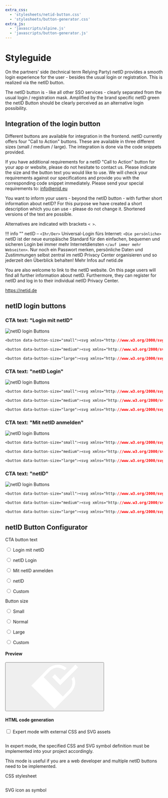 ```yaml
---
extra_css:
  - 'stylesheets/netid-button.css'
  - 'stylesheets/button-generator.css'
extra_js:
  - 'javascripts/alpine.js'
  - 'javascripts/button-generator.js'
---
```

# Styleguide

On the partners' side (technical term Relying Party) netID provides a smooth login experience for the user - besides the usual login or registration. This is realized via the netID button.

The netID button is - like all other SSO services - clearly separated from the usual login / registration mask. Amplified by the brand specific netID green the netID Button should be clearly perceived as an alternative login possibility.

## Integration of the login button

Different buttons are available for integration in the frontend. netID currently offers four "Call to Action" buttons. These are available in three different sizes (small / medium / large). The integration is done via the code snippets provided.

If you have additional requirements for a netID "Call to Action" button for your app or website, please do not hesitate to contact us. Please indicate the size and the button text you would like to use. We will check your requirements against our specifications and provide you with the corresponding code snippet immediately. Please send your special requirements to: info@enid.eu

You want to inform your users - beyond the netID button - with further short information about netID? For this purpose we have created a short description which you can use - please do not change it. Shortened versions of the text are possible.

Alternatives are indicated with brackets `< >`.

!!! info ""
    netID – `<Ihr/Der>` Universal-Login fürs Internet:
    `<Die persönliche>` netID ist der neue europäische Standard für den einfachen, bequemen und sicheren Login bei immer mehr Internetdiensten `</auf immer mehr Webseiten>`. Nur noch ein Passwort merken, persönliche Daten und Zustimmungen selbst zentral im netID Privacy Center organisieren und so jederzeit den Überblick behalten! Mehr Infos auf netid.de

You are also welcome to link to the netID website. On this page users will find all further information about netID. Furthermore, they can register for netID and log in to their individual netID Privacy Center.

<https://netid.de>

## netID login buttons

### CTA text: "Login mit netID"

![netID login Buttons](../images/styleguide/20200312_netid_buttons_1.png)

```css tab="#1 Small"
<button data-button-size="small"><svg xmlns="http://www.w3.org/2000/svg" width="40" height="40" viewBox="0 0 40 40"><polygon fill="#fff" points="19.14 11.43 21.63 8.99 26.33 13.69 39.59 .5 42.01 2.85 26.25 18.61"></polygon><path fill="#fff" d="M38.22,11.17 L36.22,13.17 C37.35,17 37.09,20 33.1,24 L28.45,28.64 L11.55,11.73 L16.23,7.05 C21.23,2.05 25.33,2.45 30.12,5.4 L32,3.53 C26.07,-0.47 20.47,-0.76 14.4,5.31 L0.67,19 L21.15,39.5 L34.87,25.79 C39.93,20.72 40.32,16.3 38.22,11.17 Z"></path></svg> <span data-button-text="">Login mit netID</span><style>@font-face{font-family:'IBM Plex Sans';font-style:normal;font-weight:600;src:local('IBM Plex Sans SemiBold'),local('IBMPlexSans-SemiBold'),url(https://image.netid.de/ci/netid/global/fonts/ibmplex/IBMPlexSans-SemiBold-webfont.woff) format('woff');unicode-range:U+0000-00FF,U+0131,U+0152-0153,U+02BB-02BC,U+02C6,U+02DA,U+02DC,U+2000-206F,U+2074,U+20AC,U+2122,U+2191,U+2193,U+2212,U+2215,U+FEFF,U+FFFD}button{display:flex;flex-wrap:nowrap;justify-content:center;align-items:center;width:100%;max-width:400px;margin:auto;padding:0 1em 0 .875em;border:0 solid transparent;border-radius:3px;background-color:#76b82a;cursor:pointer;font-family:'IBM Plex Sans',Courier;color:#fff;text-decoration:none;text-transform:none;white-space:nowrap;outline:0}@media screen and (min-width:768px){button{width:auto;margin:0}}button svg{width:1.25em;height:1.25em;margin-right:.438em}</style><style size-style="">button[data-button-size=small]{font-size:12px;line-height:24px}</style></button>

```

```css tab="#2 Medium"
<button data-button-size="medium"><svg xmlns="http://www.w3.org/2000/svg" width="40" height="40" viewBox="0 0 40 40"><polygon fill="#fff" points="19.14 11.43 21.63 8.99 26.33 13.69 39.59 .5 42.01 2.85 26.25 18.61"></polygon><path fill="#fff" d="M38.22,11.17 L36.22,13.17 C37.35,17 37.09,20 33.1,24 L28.45,28.64 L11.55,11.73 L16.23,7.05 C21.23,2.05 25.33,2.45 30.12,5.4 L32,3.53 C26.07,-0.47 20.47,-0.76 14.4,5.31 L0.67,19 L21.15,39.5 L34.87,25.79 C39.93,20.72 40.32,16.3 38.22,11.17 Z"></path></svg> <span data-button-text="">Login mit netID</span><style>@font-face{font-family:'IBM Plex Sans';font-style:normal;font-weight:600;src:local('IBM Plex Sans SemiBold'),local('IBMPlexSans-SemiBold'),url(https://image.netid.de/ci/netid/global/fonts/ibmplex/IBMPlexSans-SemiBold-webfont.woff) format('woff');unicode-range:U+0000-00FF,U+0131,U+0152-0153,U+02BB-02BC,U+02C6,U+02DA,U+02DC,U+2000-206F,U+2074,U+20AC,U+2122,U+2191,U+2193,U+2212,U+2215,U+FEFF,U+FFFD}button{display:flex;flex-wrap:nowrap;justify-content:center;align-items:center;width:100%;max-width:400px;margin:auto;padding:0 1em 0 .875em;border:0 solid transparent;border-radius:3px;background-color:#76b82a;cursor:pointer;font-family:'IBM Plex Sans',Courier;color:#fff;text-decoration:none;text-transform:none;white-space:nowrap;outline:0}@media screen and (min-width:768px){button{width:auto;margin:0}}button svg{width:1.25em;height:1.25em;margin-right:.438em}</style><style size-style="">button[data-button-size=medium]{font-size:14px;line-height:32px}</style></button>

```

```css tab="#3 Large"
<button data-button-size="large"><svg xmlns="http://www.w3.org/2000/svg" width="40" height="40" viewBox="0 0 40 40"><polygon fill="#fff" points="19.14 11.43 21.63 8.99 26.33 13.69 39.59 .5 42.01 2.85 26.25 18.61"></polygon><path fill="#fff" d="M38.22,11.17 L36.22,13.17 C37.35,17 37.09,20 33.1,24 L28.45,28.64 L11.55,11.73 L16.23,7.05 C21.23,2.05 25.33,2.45 30.12,5.4 L32,3.53 C26.07,-0.47 20.47,-0.76 14.4,5.31 L0.67,19 L21.15,39.5 L34.87,25.79 C39.93,20.72 40.32,16.3 38.22,11.17 Z"></path></svg> <span data-button-text="">Login mit netID</span><style>@font-face{font-family:'IBM Plex Sans';font-style:normal;font-weight:600;src:local('IBM Plex Sans SemiBold'),local('IBMPlexSans-SemiBold'),url(https://image.netid.de/ci/netid/global/fonts/ibmplex/IBMPlexSans-SemiBold-webfont.woff) format('woff');unicode-range:U+0000-00FF,U+0131,U+0152-0153,U+02BB-02BC,U+02C6,U+02DA,U+02DC,U+2000-206F,U+2074,U+20AC,U+2122,U+2191,U+2193,U+2212,U+2215,U+FEFF,U+FFFD}button{display:flex;flex-wrap:nowrap;justify-content:center;align-items:center;width:100%;max-width:400px;margin:auto;padding:0 1em 0 .875em;border:0 solid transparent;border-radius:3px;background-color:#76b82a;cursor:pointer;font-family:'IBM Plex Sans',Courier;color:#fff;text-decoration:none;text-transform:none;white-space:nowrap;outline:0}@media screen and (min-width:768px){button{width:auto;margin:0}}button svg{width:1.25em;height:1.25em;margin-right:.438em}</style><style size-style="">button[data-button-size=large]{font-size:16px;line-height:40px}</style></button>

```

### CTA text: "netID Login"

![netID login Buttons](../images/styleguide/20200312_netid_buttons_2.png)

```css tab="#4 Small"
<button data-button-size="small"><svg xmlns="http://www.w3.org/2000/svg" width="40" height="40" viewBox="0 0 40 40"><polygon fill="#fff" points="19.14 11.43 21.63 8.99 26.33 13.69 39.59 .5 42.01 2.85 26.25 18.61"></polygon><path fill="#fff" d="M38.22,11.17 L36.22,13.17 C37.35,17 37.09,20 33.1,24 L28.45,28.64 L11.55,11.73 L16.23,7.05 C21.23,2.05 25.33,2.45 30.12,5.4 L32,3.53 C26.07,-0.47 20.47,-0.76 14.4,5.31 L0.67,19 L21.15,39.5 L34.87,25.79 C39.93,20.72 40.32,16.3 38.22,11.17 Z"></path></svg> <span data-button-text="">netID Login</span><style>@font-face{font-family:'IBM Plex Sans';font-style:normal;font-weight:600;src:local('IBM Plex Sans SemiBold'),local('IBMPlexSans-SemiBold'),url(https://image.netid.de/ci/netid/global/fonts/ibmplex/IBMPlexSans-SemiBold-webfont.woff) format('woff');unicode-range:U+0000-00FF,U+0131,U+0152-0153,U+02BB-02BC,U+02C6,U+02DA,U+02DC,U+2000-206F,U+2074,U+20AC,U+2122,U+2191,U+2193,U+2212,U+2215,U+FEFF,U+FFFD}button{display:flex;flex-wrap:nowrap;justify-content:center;align-items:center;width:100%;max-width:400px;margin:auto;padding:0 1em 0 .875em;border:0 solid transparent;border-radius:3px;background-color:#76b82a;cursor:pointer;font-family:'IBM Plex Sans',Courier;color:#fff;text-decoration:none;text-transform:none;white-space:nowrap;outline:0}@media screen and (min-width:768px){button{width:auto;margin:0}}button svg{width:1.25em;height:1.25em;margin-right:.438em}</style><style size-style="">button[data-button-size=small]{font-size:12px;line-height:24px}</style></button>

```

```css tab="#5 Medium"
<button data-button-size="medium"><svg xmlns="http://www.w3.org/2000/svg" width="40" height="40" viewBox="0 0 40 40"><polygon fill="#fff" points="19.14 11.43 21.63 8.99 26.33 13.69 39.59 .5 42.01 2.85 26.25 18.61"></polygon><path fill="#fff" d="M38.22,11.17 L36.22,13.17 C37.35,17 37.09,20 33.1,24 L28.45,28.64 L11.55,11.73 L16.23,7.05 C21.23,2.05 25.33,2.45 30.12,5.4 L32,3.53 C26.07,-0.47 20.47,-0.76 14.4,5.31 L0.67,19 L21.15,39.5 L34.87,25.79 C39.93,20.72 40.32,16.3 38.22,11.17 Z"></path></svg> <span data-button-text="">netID Login</span><style>@font-face{font-family:'IBM Plex Sans';font-style:normal;font-weight:600;src:local('IBM Plex Sans SemiBold'),local('IBMPlexSans-SemiBold'),url(https://image.netid.de/ci/netid/global/fonts/ibmplex/IBMPlexSans-SemiBold-webfont.woff) format('woff');unicode-range:U+0000-00FF,U+0131,U+0152-0153,U+02BB-02BC,U+02C6,U+02DA,U+02DC,U+2000-206F,U+2074,U+20AC,U+2122,U+2191,U+2193,U+2212,U+2215,U+FEFF,U+FFFD}button{display:flex;flex-wrap:nowrap;justify-content:center;align-items:center;width:100%;max-width:400px;margin:auto;padding:0 1em 0 .875em;border:0 solid transparent;border-radius:3px;background-color:#76b82a;cursor:pointer;font-family:'IBM Plex Sans',Courier;color:#fff;text-decoration:none;text-transform:none;white-space:nowrap;outline:0}@media screen and (min-width:768px){button{width:auto;margin:0}}button svg{width:1.25em;height:1.25em;margin-right:.438em}</style><style size-style="">button[data-button-size=medium]{font-size:14px;line-height:32px}</style></button>

```

```css tab="#6 Large"
<button data-button-size="large"><svg xmlns="http://www.w3.org/2000/svg" width="40" height="40" viewBox="0 0 40 40"><polygon fill="#fff" points="19.14 11.43 21.63 8.99 26.33 13.69 39.59 .5 42.01 2.85 26.25 18.61"></polygon><path fill="#fff" d="M38.22,11.17 L36.22,13.17 C37.35,17 37.09,20 33.1,24 L28.45,28.64 L11.55,11.73 L16.23,7.05 C21.23,2.05 25.33,2.45 30.12,5.4 L32,3.53 C26.07,-0.47 20.47,-0.76 14.4,5.31 L0.67,19 L21.15,39.5 L34.87,25.79 C39.93,20.72 40.32,16.3 38.22,11.17 Z"></path></svg> <span data-button-text="">netID Login</span><style>@font-face{font-family:'IBM Plex Sans';font-style:normal;font-weight:600;src:local('IBM Plex Sans SemiBold'),local('IBMPlexSans-SemiBold'),url(https://image.netid.de/ci/netid/global/fonts/ibmplex/IBMPlexSans-SemiBold-webfont.woff) format('woff');unicode-range:U+0000-00FF,U+0131,U+0152-0153,U+02BB-02BC,U+02C6,U+02DA,U+02DC,U+2000-206F,U+2074,U+20AC,U+2122,U+2191,U+2193,U+2212,U+2215,U+FEFF,U+FFFD}button{display:flex;flex-wrap:nowrap;justify-content:center;align-items:center;width:100%;max-width:400px;margin:auto;padding:0 1em 0 .875em;border:0 solid transparent;border-radius:3px;background-color:#76b82a;cursor:pointer;font-family:'IBM Plex Sans',Courier;color:#fff;text-decoration:none;text-transform:none;white-space:nowrap;outline:0}@media screen and (min-width:768px){button{width:auto;margin:0}}button svg{width:1.25em;height:1.25em;margin-right:.438em}</style><style size-style="">button[data-button-size=large]{font-size:16px;line-height:40px}</style></button>

```

### CTA text: "Mit netID anmelden"

![netID login Buttons](../images/styleguide/20200312_netid_buttons_3.png)

```css tab="#7 Small"
<button data-button-size="small"><svg xmlns="http://www.w3.org/2000/svg" width="40" height="40" viewBox="0 0 40 40"><polygon fill="#fff" points="19.14 11.43 21.63 8.99 26.33 13.69 39.59 .5 42.01 2.85 26.25 18.61"></polygon><path fill="#fff" d="M38.22,11.17 L36.22,13.17 C37.35,17 37.09,20 33.1,24 L28.45,28.64 L11.55,11.73 L16.23,7.05 C21.23,2.05 25.33,2.45 30.12,5.4 L32,3.53 C26.07,-0.47 20.47,-0.76 14.4,5.31 L0.67,19 L21.15,39.5 L34.87,25.79 C39.93,20.72 40.32,16.3 38.22,11.17 Z"></path></svg> <span data-button-text="">Mit netID anmelden</span><style>@font-face{font-family:'IBM Plex Sans';font-style:normal;font-weight:600;src:local('IBM Plex Sans SemiBold'),local('IBMPlexSans-SemiBold'),url(https://image.netid.de/ci/netid/global/fonts/ibmplex/IBMPlexSans-SemiBold-webfont.woff) format('woff');unicode-range:U+0000-00FF,U+0131,U+0152-0153,U+02BB-02BC,U+02C6,U+02DA,U+02DC,U+2000-206F,U+2074,U+20AC,U+2122,U+2191,U+2193,U+2212,U+2215,U+FEFF,U+FFFD}button{display:flex;flex-wrap:nowrap;justify-content:center;align-items:center;width:100%;max-width:400px;margin:auto;padding:0 1em 0 .875em;border:0 solid transparent;border-radius:3px;background-color:#76b82a;cursor:pointer;font-family:'IBM Plex Sans',Courier;color:#fff;text-decoration:none;text-transform:none;white-space:nowrap;outline:0}@media screen and (min-width:768px){button{width:auto;margin:0}}button svg{width:1.25em;height:1.25em;margin-right:.438em}</style><style size-style="">button[data-button-size=small]{font-size:12px;line-height:24px}</style></button>

```

```css tab="#8 Medium"
<button data-button-size="medium"><svg xmlns="http://www.w3.org/2000/svg" width="40" height="40" viewBox="0 0 40 40"><polygon fill="#fff" points="19.14 11.43 21.63 8.99 26.33 13.69 39.59 .5 42.01 2.85 26.25 18.61"></polygon><path fill="#fff" d="M38.22,11.17 L36.22,13.17 C37.35,17 37.09,20 33.1,24 L28.45,28.64 L11.55,11.73 L16.23,7.05 C21.23,2.05 25.33,2.45 30.12,5.4 L32,3.53 C26.07,-0.47 20.47,-0.76 14.4,5.31 L0.67,19 L21.15,39.5 L34.87,25.79 C39.93,20.72 40.32,16.3 38.22,11.17 Z"></path></svg> <span data-button-text="">Mit netID anmelden</span><style>@font-face{font-family:'IBM Plex Sans';font-style:normal;font-weight:600;src:local('IBM Plex Sans SemiBold'),local('IBMPlexSans-SemiBold'),url(https://image.netid.de/ci/netid/global/fonts/ibmplex/IBMPlexSans-SemiBold-webfont.woff) format('woff');unicode-range:U+0000-00FF,U+0131,U+0152-0153,U+02BB-02BC,U+02C6,U+02DA,U+02DC,U+2000-206F,U+2074,U+20AC,U+2122,U+2191,U+2193,U+2212,U+2215,U+FEFF,U+FFFD}button{display:flex;flex-wrap:nowrap;justify-content:center;align-items:center;width:100%;max-width:400px;margin:auto;padding:0 1em 0 .875em;border:0 solid transparent;border-radius:3px;background-color:#76b82a;cursor:pointer;font-family:'IBM Plex Sans',Courier;color:#fff;text-decoration:none;text-transform:none;white-space:nowrap;outline:0}@media screen and (min-width:768px){button{width:auto;margin:0}}button svg{width:1.25em;height:1.25em;margin-right:.438em}</style><style size-style="">button[data-button-size=medium]{font-size:14px;line-height:32px}</style></button>

```

```css tab="#9 Large"
<button data-button-size="large"><svg xmlns="http://www.w3.org/2000/svg" width="40" height="40" viewBox="0 0 40 40"><polygon fill="#fff" points="19.14 11.43 21.63 8.99 26.33 13.69 39.59 .5 42.01 2.85 26.25 18.61"></polygon><path fill="#fff" d="M38.22,11.17 L36.22,13.17 C37.35,17 37.09,20 33.1,24 L28.45,28.64 L11.55,11.73 L16.23,7.05 C21.23,2.05 25.33,2.45 30.12,5.4 L32,3.53 C26.07,-0.47 20.47,-0.76 14.4,5.31 L0.67,19 L21.15,39.5 L34.87,25.79 C39.93,20.72 40.32,16.3 38.22,11.17 Z"></path></svg> <span data-button-text="">Mit netID anmelden</span><style>@font-face{font-family:'IBM Plex Sans';font-style:normal;font-weight:600;src:local('IBM Plex Sans SemiBold'),local('IBMPlexSans-SemiBold'),url(https://image.netid.de/ci/netid/global/fonts/ibmplex/IBMPlexSans-SemiBold-webfont.woff) format('woff');unicode-range:U+0000-00FF,U+0131,U+0152-0153,U+02BB-02BC,U+02C6,U+02DA,U+02DC,U+2000-206F,U+2074,U+20AC,U+2122,U+2191,U+2193,U+2212,U+2215,U+FEFF,U+FFFD}button{display:flex;flex-wrap:nowrap;justify-content:center;align-items:center;width:100%;max-width:400px;margin:auto;padding:0 1em 0 .875em;border:0 solid transparent;border-radius:3px;background-color:#76b82a;cursor:pointer;font-family:'IBM Plex Sans',Courier;color:#fff;text-decoration:none;text-transform:none;white-space:nowrap;outline:0}@media screen and (min-width:768px){button{width:auto;margin:0}}button svg{width:1.25em;height:1.25em;margin-right:.438em}</style><style size-style="">button[data-button-size=large]{font-size:16px;line-height:40px}</style></button>

```

### CTA text: "netID"

![netID login Buttons](../images/styleguide/20200312_netid_buttons_4.png)

```css tab="#10 Small"
<button data-button-size="small"><svg xmlns="http://www.w3.org/2000/svg" width="40" height="40" viewBox="0 0 40 40"><polygon fill="#fff" points="19.14 11.43 21.63 8.99 26.33 13.69 39.59 .5 42.01 2.85 26.25 18.61"></polygon><path fill="#fff" d="M38.22,11.17 L36.22,13.17 C37.35,17 37.09,20 33.1,24 L28.45,28.64 L11.55,11.73 L16.23,7.05 C21.23,2.05 25.33,2.45 30.12,5.4 L32,3.53 C26.07,-0.47 20.47,-0.76 14.4,5.31 L0.67,19 L21.15,39.5 L34.87,25.79 C39.93,20.72 40.32,16.3 38.22,11.17 Z"></path></svg> <span data-button-text="">netID</span><style>@font-face{font-family:'IBM Plex Sans';font-style:normal;font-weight:600;src:local('IBM Plex Sans SemiBold'),local('IBMPlexSans-SemiBold'),url(https://image.netid.de/ci/netid/global/fonts/ibmplex/IBMPlexSans-SemiBold-webfont.woff) format('woff');unicode-range:U+0000-00FF,U+0131,U+0152-0153,U+02BB-02BC,U+02C6,U+02DA,U+02DC,U+2000-206F,U+2074,U+20AC,U+2122,U+2191,U+2193,U+2212,U+2215,U+FEFF,U+FFFD}button{display:flex;flex-wrap:nowrap;justify-content:center;align-items:center;width:100%;max-width:400px;margin:auto;padding:0 1em 0 .875em;border:0 solid transparent;border-radius:3px;background-color:#76b82a;cursor:pointer;font-family:'IBM Plex Sans',Courier;color:#fff;text-decoration:none;text-transform:none;white-space:nowrap;outline:0}@media screen and (min-width:768px){button{width:auto;margin:0}}button svg{width:1.25em;height:1.25em;margin-right:.438em}</style><style size-style="">button[data-button-size=small]{font-size:12px;line-height:24px}</style></button>

```

```css tab="#11 Medium"
<button data-button-size="medium"><svg xmlns="http://www.w3.org/2000/svg" width="40" height="40" viewBox="0 0 40 40"><polygon fill="#fff" points="19.14 11.43 21.63 8.99 26.33 13.69 39.59 .5 42.01 2.85 26.25 18.61"></polygon><path fill="#fff" d="M38.22,11.17 L36.22,13.17 C37.35,17 37.09,20 33.1,24 L28.45,28.64 L11.55,11.73 L16.23,7.05 C21.23,2.05 25.33,2.45 30.12,5.4 L32,3.53 C26.07,-0.47 20.47,-0.76 14.4,5.31 L0.67,19 L21.15,39.5 L34.87,25.79 C39.93,20.72 40.32,16.3 38.22,11.17 Z"></path></svg> <span data-button-text="">netID</span><style>@font-face{font-family:'IBM Plex Sans';font-style:normal;font-weight:600;src:local('IBM Plex Sans SemiBold'),local('IBMPlexSans-SemiBold'),url(https://image.netid.de/ci/netid/global/fonts/ibmplex/IBMPlexSans-SemiBold-webfont.woff) format('woff');unicode-range:U+0000-00FF,U+0131,U+0152-0153,U+02BB-02BC,U+02C6,U+02DA,U+02DC,U+2000-206F,U+2074,U+20AC,U+2122,U+2191,U+2193,U+2212,U+2215,U+FEFF,U+FFFD}button{display:flex;flex-wrap:nowrap;justify-content:center;align-items:center;width:100%;max-width:400px;margin:auto;padding:0 1em 0 .875em;border:0 solid transparent;border-radius:3px;background-color:#76b82a;cursor:pointer;font-family:'IBM Plex Sans',Courier;color:#fff;text-decoration:none;text-transform:none;white-space:nowrap;outline:0}@media screen and (min-width:768px){button{width:auto;margin:0}}button svg{width:1.25em;height:1.25em;margin-right:.438em}</style><style size-style="">button[data-button-size=medium]{font-size:14px;line-height:32px}</style></button>

```

```css tab="#12 Large"
<button data-button-size="large"><svg xmlns="http://www.w3.org/2000/svg" width="40" height="40" viewBox="0 0 40 40"><polygon fill="#fff" points="19.14 11.43 21.63 8.99 26.33 13.69 39.59 .5 42.01 2.85 26.25 18.61"></polygon><path fill="#fff" d="M38.22,11.17 L36.22,13.17 C37.35,17 37.09,20 33.1,24 L28.45,28.64 L11.55,11.73 L16.23,7.05 C21.23,2.05 25.33,2.45 30.12,5.4 L32,3.53 C26.07,-0.47 20.47,-0.76 14.4,5.31 L0.67,19 L21.15,39.5 L34.87,25.79 C39.93,20.72 40.32,16.3 38.22,11.17 Z"></path></svg> <span data-button-text="">netID</span><style>@font-face{font-family:'IBM Plex Sans';font-style:normal;font-weight:600;src:local('IBM Plex Sans SemiBold'),local('IBMPlexSans-SemiBold'),url(https://image.netid.de/ci/netid/global/fonts/ibmplex/IBMPlexSans-SemiBold-webfont.woff) format('woff');unicode-range:U+0000-00FF,U+0131,U+0152-0153,U+02BB-02BC,U+02C6,U+02DA,U+02DC,U+2000-206F,U+2074,U+20AC,U+2122,U+2191,U+2193,U+2212,U+2215,U+FEFF,U+FFFD}button{display:flex;flex-wrap:nowrap;justify-content:center;align-items:center;width:100%;max-width:400px;margin:auto;padding:0 1em 0 .875em;border:0 solid transparent;border-radius:3px;background-color:#76b82a;cursor:pointer;font-family:'IBM Plex Sans',Courier;color:#fff;text-decoration:none;text-transform:none;white-space:nowrap;outline:0}@media screen and (min-width:768px){button{width:auto;margin:0}}button svg{width:1.25em;height:1.25em;margin-right:.438em}</style><style size-style="">button[data-button-size=large]{font-size:16px;line-height:40px}</style></button>

```
## netID Button Configurator

<div class="generator" x-data="{ text: 'Login mit netID', customText: 'Login mit netID', size: '', fontSize: '', buttonWidth: '', buttonHeight: '', code: 'embedded', expert: false, style: '' }">
<svg display="none">
  <symbol id="netid-logo" viewBox="0 0 40 40">
    <path fill="#fff" d="M30.3 4.1a14.5 14.5 0 00-6-2.7C20.7 1 17 2 13.6 5.3L7 12.1l-6.9 7 19.8 19.8 8.8-8.9 5-4.9c3-3.1 4.2-6.7 3.8-10a12.9 12.9 0 00-1-3.8l-2 2a10 10 0 01.6 2c.3 2.7-.5 5.4-3.2 8l-4.9 5-16.3-16.4L15.5 7c3-3 5.7-3.6 8.3-3.1 1.6.2 3.2 1 4.7 2z" />
    <path fill="#fff" d="M37.7 1.1l-12.9 13-4.6-4.7-2.3 2.3 6.9 7L40 3.5z"/>
  </symbol>
</svg>
  <div class="grid">
    <div class="grid__cell grid__cell--6">
      <p>CTA button text</p>
      <p>
        <label class="radio" @click="$nextTick(() => { customText = text })">
          <input class="radio__input" type="radio" x-model="text" value="Login mit netID"/>
          <i class="radio__border">
            <span class="radio__checker"></span>
          </i>
          <span class="radio__label">Login mit netID</span>
        </label>
      </p>
      <p>
        <label class="radio" @click="$nextTick(() => { customText = text })">
          <input class="radio__input" type="radio" x-model="text" value="netID Login"/>
          <i class="radio__border">
            <span class="radio__checker"></span>
          </i>
          <span class="radio__label">netID Login</span>
        </label>
      </p>
      <p>
        <label class="radio" @click="$nextTick(() => { customText = text })">
          <input class="radio__input" type="radio" x-model="text" value="Mit netID anmelden"/>
          <i class="radio__border">
            <span class="radio__checker"></span>
          </i>
          <span class="radio__label">Mit netID anmelden</span>
        </label>
      </p>
      <p>
        <label class="radio" @click="$nextTick(() => { customText = text })">
          <input class="radio__input" type="radio" x-model="text" value="netID"/>
          <i class="radio__border">
            <span class="radio__checker"></span>
          </i>
          <span class="radio__label">netID</span>
        </label>
      </p>
      <p>
        <label class="radio">
          <input class="radio__input" type="radio" x-model="text" value="custom"/>
          <i class="radio__border">
            <span class="radio__checker"></span>
          </i>
          <span class="radio__label">Custom</span>
        </label>
      </p>
    </div>
    <div class="grid__cell grid__cell--6">
      <p>Button size</p>
      <p>
        <label class="radio">
          <input class="radio__input" type="radio" x-model="size" value="-small"/>
          <i class="radio__border">
            <span class="radio__checker"></span>
          </i>
          <span class="radio__label">Small</span>
        </label>
      </p>
      <p>
        <label class="radio">
          <input class="radio__input" type="radio" x-model="size" value=""/>
          <i class="radio__border">
            <span class="radio__checker"></span>
          </i>
          <span class="radio__label">Normal</span>
        </label>
      </p>
      <p>
        <label class="radio">
          <input class="radio__input" type="radio" x-model="size" value="-large"/>
          <i class="radio__border">
            <span class="radio__checker"></span>
          </i>
          <span class="radio__label">Large</span>
        </label>
      </p>
      <p>
        <label class="radio">
          <input class="radio__input" type="radio" x-model="size" value="custom"/>
          <i class="radio__border">
            <span class="radio__checker"></span>
          </i>
          <span class="radio__label">Custom</span>
        </label>
      </p>
    </div>
  </div>
  <div class="grid">
    <template x-if="text == 'custom'">
      <div class="grid__cell grid__cell--12">
        <label for="generator-logo-text" class="label">Custom button text</label>
        <input placeholder="Text für netID Logo" id="generator-logo-text" type="text" class="input" x-model="customText">
      </div>
    </template>
    <template x-if="size == 'custom'">
      <div class="grid__cell grid__cell--12">
        <div class="grid">
          <div class="grid__cell grid__cell--s4 grid__cell--4">
            <label for="generator-font-size" class="label">Font size (px, pt, rem, re)</label>
            <input placeholder="12" id="generator-font-size" type="text" class="input" x-model="fontSize">
          </div>
          <div class="grid__cell grid__cell--s4 grid__cell--4">
            <label for="generator-button-width" class="label">Width (px, %)</label>
            <input placeholder="120" id="generator-button-width" type="text" class="input" x-model="buttonWidth">
          </div>
          <div class="grid__cell grid__cell--s4 grid__cell--4">
            <label for="generator-button-height" class="label">Height (px)</label>
            <input placeholder="40" id="generator-button-height" type="text" class="input" x-model="buttonHeight">
          </div>
        </div>
      </div>
    </template>
    <div class="grid__cell grid__cell--12">
      <h4>Preview</h4>
      <div class="card-panel">
        <button class="netid-button" x-bind:class="{'-large': size == '-large', '-small': size == '-small'}" x-bind:style="netidButton.style({size: size, fontSize: fontSize, buttonWidth: buttonWidth, buttonHeight: buttonHeight})">
          <svg><use xlink:href="#netid-logo" /></svg>
          <span x-html="netidButton.escape(customText)"></span>
        </button>
      </div>
    </div>
    <div class="grid__cell grid__cell--12">
      <h4>HTML code generation</h4>
      <label class="checkbox" @click="$nextTick(() => { code = expert ? 'expert' : 'embedded'; })">
        <input class="checkbox__input" type="checkbox" x-model="expert" value="true">
        <i class="checkbox__border">
          <i class="checkbox__checker"></i>
        </i>
        <span class="checkbox__label">Expert mode with external CSS and SVG assets</span>
      </label>
      <pre class="source"><code x-text="netidButton.code({text: customText, size: size, code: code, fontSize: fontSize, buttonWidth: buttonWidth, buttonHeight: buttonHeight})"></code></pre>
      <div x-show="code == 'expert'">
        <div class="admonition info">
          <p>In expert mode, the specified CSS and SVG symbol definition must be implemented into your project accordingly.</p>
          <p>This mode is useful if you are a web developer and multiple netID buttons need to be implemented.</p>
        </div>
        <p>CSS stylesheet</p>
        <pre class="source"><code x-text="netidButton.css()"></code></pre>
        <p>SVG icon as symbol</p>
        <pre class="source"><code x-text="netidButton.svg()"></code></pre>
      </div>
    </div>
  </div>
</div>
